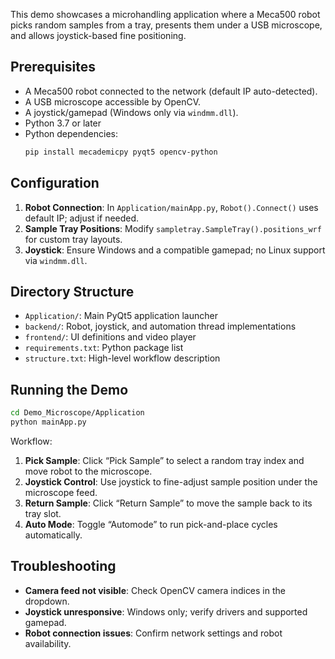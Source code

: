 This demo showcases a microhandling application where a Meca500 robot picks random samples from a tray, presents them under a USB microscope, and allows joystick-based fine positioning.

## Prerequisites
- A Meca500 robot connected to the network (default IP auto-detected).
- A USB microscope accessible by OpenCV.
- A joystick/gamepad (Windows only via `windmm.dll`).
- Python 3.7 or later
- Python dependencies:
  ```bash
  pip install mecademicpy pyqt5 opencv-python
  ```

## Configuration
1. **Robot Connection**: In `Application/mainApp.py`, `Robot().Connect()` uses default IP; adjust if needed.
2. **Sample Tray Positions**: Modify `sampletray.SampleTray().positions_wrf` for custom tray layouts.
3. **Joystick**: Ensure Windows and a compatible gamepad; no Linux support via `windmm.dll`.

## Directory Structure
- `Application/`: Main PyQt5 application launcher
- `backend/`: Robot, joystick, and automation thread implementations
- `frontend/`: UI definitions and video player
- `requirements.txt`: Python package list
- `structure.txt`: High-level workflow description

## Running the Demo
```bash
cd Demo_Microscope/Application
python mainApp.py
```
Workflow:
1. **Pick Sample**: Click “Pick Sample” to select a random tray index and move robot to the microscope.
2. **Joystick Control**: Use joystick to fine-adjust sample position under the microscope feed.
3. **Return Sample**: Click “Return Sample” to move the sample back to its tray slot.
4. **Auto Mode**: Toggle “Automode” to run pick-and-place cycles automatically.

## Troubleshooting
- **Camera feed not visible**: Check OpenCV camera indices in the dropdown.
- **Joystick unresponsive**: Windows only; verify drivers and supported gamepad.
- **Robot connection issues**: Confirm network settings and robot availability.
